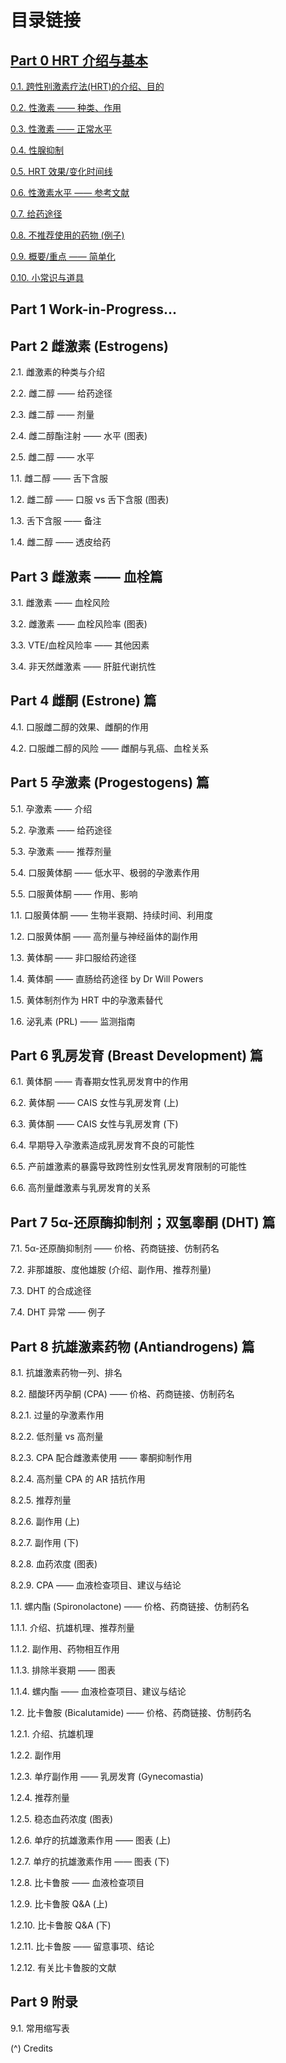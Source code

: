 # 目录链接

## [Part 0 HRT 介绍与基本](../parts/Part0.md)

[0.1. 跨性别激素疗法(HRT)的介绍、目的](../parts/Part0.md#跨性别激素代替疗法-transfem-hrt)

[0.2. 性激素 —— 种类、作用](../parts/Part0.md#性激素-——-种类、作用)

[0.3. 性激素 —— 正常水平](../parts/Part0.md#性激素-——-正常水平)

[0.4. 性腺抑制](../parts/Part0.md#性腺抑制)

[0.5. HRT 效果/变化时间线](../parts/Part0.md#hrt-效果-生理变化时间线)

[0.6. 性激素水平 —— 参考文献](../parts/Part0.md#性激素水平-——-参考文献)

[0.7. 给药途径](../parts/Part0.md#给药途径)

[0.8. 不推荐使用的药物 (例子)](../parts/Part0.md#不推荐使用的-hrt-药物例子)

[0.9. 概要/重点 —— 简单化](../parts/Part0.md#概要、重点-——-简单化)

[0.10. 小常识与道具](../parts/Part0.md#小常识与道具)

## Part 1 Work-in-Progress...

## Part 2 雌激素 (Estrogens)

2.1. 雌激素的种类与介绍

2.2. 雌二醇 —— 给药途径

2.3. 雌二醇 —— 剂量

2.4. 雌二醇酯注射 —— 水平 (图表)

2.5. 雌二醇 —— 水平

1.1. 雌二醇 —— 舌下含服

1.2. 雌二醇 —— 口服 vs 舌下含服 (图表)

1.3. 舌下含服 —— 备注

1.4. 雌二醇 —— 透皮给药

## Part 3 雌激素 —— 血栓篇
3.1. 雌激素 —— 血栓风险

3.2. 雌激素 —— 血栓风险率 (图表)

3.3. VTE/血栓风险率 —— 其他因素

3.4. 非天然雌激素 —— 肝脏代谢抗性


## Part 4 雌酮 (Estrone) 篇
4.1. 口服雌二醇的效果、雌酮的作用

4.2. 口服雌二醇的风险 —— 雌酮与乳癌、血栓关系

## Part 5 孕激素 (Progestogens) 篇

5.1. 孕激素 —— 介绍

5.2. 孕激素 —— 给药途径

5.3. 孕激素 —— 推荐剂量

5.4. 口服黄体酮 —— 低水平、极弱的孕激素作用

5.5. 口服黄体酮 —— 作用、影响

1.1. 口服黄体酮 —— 生物半衰期、持续时间、利用度

1.2. 口服黄体酮 —— 高剂量与神经甾体的副作用

1.3. 黄体酮 —— 非口服给药途径

1.4. 黄体酮 —— 直肠给药途径 by Dr Will Powers

1.5. 黄体制剂作为 HRT 中的孕激素替代

1.6. 泌乳素 (PRL) —— 监测指南

## Part 6 乳房发育 (Breast Development) 篇

6.1. 黄体酮 —— 青春期女性乳房发育中的作用

6.2. 黄体酮 —— CAIS 女性与乳房发育 (上)

6.3. 黄体酮 —— CAIS 女性与乳房发育 (下)

6.4. 早期导入孕激素造成乳房发育不良的可能性

6.5. 产前雄激素的暴露导致跨性别女性乳房发育限制的可能性

6.6. 高剂量雌激素与乳房发育的关系

## Part 7 5α-还原酶抑制剂；双氢睾酮 (DHT) 篇

7.1. 5α-还原酶抑制剂 —— 价格、药商链接、仿制药名

7.2. 非那雄胺、度他雄胺 (介绍、副作用、推荐剂量)

7.3. DHT 的合成途径

7.4. DHT 异常 —— 例子

## Part 8 抗雄激素药物 (Antiandrogens) 篇

8.1. 抗雄激素药物一列、排名

8.2. 醋酸环丙孕酮 (CPA) —— 价格、药商链接、仿制药名

8.2.1. 过量的孕激素作用

8.2.2. 低剂量 vs 高剂量

8.2.3. CPA 配合雌激素使用 —— 睾酮抑制作用

8.2.4. 高剂量 CPA 的 AR 拮抗作用

8.2.5. 推荐剂量

8.2.6. 副作用 (上)

8.2.7. 副作用 (下)

8.2.8. 血药浓度 (图表)

8.2.9. CPA —— 血液检查项目、建议与结论

1.1. 螺内酯 (Spironolactone) —— 价格、药商链接、仿制药名

1.1.1. 介绍、抗雄机理、推荐剂量

1.1.2. 副作用、药物相互作用

1.1.3. 排除半衰期 —— 图表

1.1.4. 螺内酯 —— 血液检查项目、建议与结论

1.2. 比卡鲁胺 (Bicalutamide) —— 价格、药商链接、仿制药名

1.2.1. 介绍、抗雄机理

1.2.2. 副作用

1.2.3. 单疗副作用 —— 乳房发育 (Gynecomastia)

1.2.4. 推荐剂量

1.2.5. 稳态血药浓度 (图表)

1.2.6. 单疗的抗雄激素作用 —— 图表 (上)

1.2.7. 单疗的抗雄激素作用 —— 图表 (下)

1.2.8. 比卡鲁胺 —— 血液检查项目

1.2.9. 比卡鲁胺 Q&A (上)

1.2.10. 比卡鲁胺 Q&A (下)

1.2.11. 比卡鲁胺 —— 留意事项、结论

1.2.12. 有关比卡鲁胺的文献

## Part 9 附录

9.1. 常用缩写表

(^) Credits
